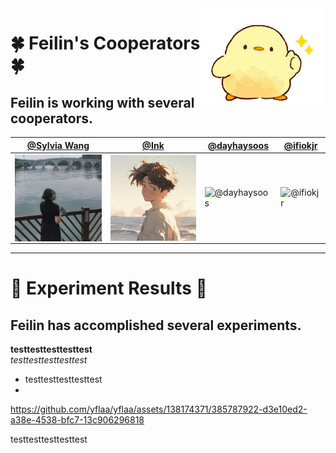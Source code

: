 <img align='right' src='duck.gif' width='200'>

# 🍀 Feilin's Cooperators 🍀
## Feilin is working with several cooperators.

[@Sylvia Wang](https://Sylvia-WangXB.github.io) | [@Ink](https://github.com/Brawrdon) | [@dayhaysoos](https://github.com/dayhaysoos) | [@ifiokjr](https://github.com/ifiokjr)
--- | --- | --- | ---
<img align='center' src='Sylvia-Wang.png' width='150'> | <img align='center' src='zyk.jpg' width='150'> | ![@dayhaysoos](https://avatars.githubusercontent.com/dayhaysoos?s=150&v=1) | ![@ifiokjr](https://avatars.githubusercontent.com/ifiokjr?s=150&v=1)

---

# 🌠 Experiment Results 🌠
## Feilin has accomplished several experiments.

**testtesttesttesttest**  
*testtesttesttesttest*
- testtesttesttesttest
- 
https://github.com/yflaa/yflaa/assets/138174371/385787922-d3e10ed2-a38e-4538-bfc7-13c906296818
<!-- <div align="center"> <img src="https://github-readme-stats.vercel.app/api/top-langs/?username=yflaa" /> </div> -->

testtesttesttesttest
